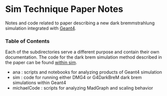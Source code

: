 # Sim Technique Paper Notes

Notes and code related to paper describing a new dark bremmstrahlung simulation integrated with [Geant4](https://geant4.web.cern.ch/).

### Table of Contents
Each of the subdirectories serve a different purpose and contain their own documentation. The code for the dark brem simulation method described in the paper can be found [within sim](sim/sw/G4DarkBreM).

- ana : scripts and notebooks for analyzing products of Geant4 simulation
- sim : code for running either DMG4 or G4DarkBreM dark brem simulations within Geant4
- michaelCode : scripts for analyzing MadGraph and scaling behavior
